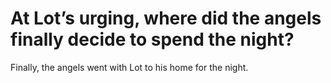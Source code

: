 # At Lot’s urging, where did the angels finally decide to spend the night?

Finally, the angels went with Lot to his home for the night.
